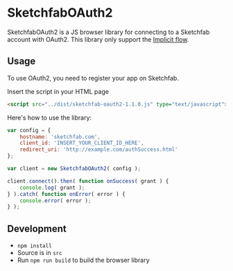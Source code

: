 # SketchfabOAuth2

SketchfabOAuth2 is a JS browser library for connecting to a Sketchfab account with OAuth2.
This library only support the [Implicit flow](https://sketchfab.com/developers/oauth#implement-implicit).

## Usage

To use OAuth2, you need to register your app on Sketchfab.

Insert the script in your HTML page

```html
<script src="../dist/sketchfab-oauth2-1.1.0.js" type="text/javascript"></script>
```

Here's how to use the library:

```js
var config = {
    hostname: 'sketchfab.com',
    client_id: 'INSERT_YOUR_CLIENT_ID_HERE',
    redirect_uri: 'http://example.com/authSuccess.html'
};

var client = new SketchfabOAuth2( config );

client.connect().then( function onSuccess( grant ) {
    console.log( grant );
} ).catch( function onError( error ) {
    console.error( error );
} );
```

## Development

* `npm install`
* Source is in `src`
* Run `npm run build` to build the browser library
